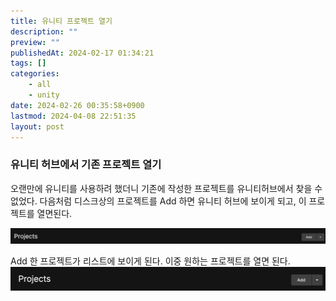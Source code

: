 ```yaml
---
title: 유니티 프로젝트 열기
description: ""
preview: ""
publishedAt: 2024-02-17 01:34:21
tags: []
categories:
    - all
    - unity
date: 2024-02-26 00:35:58+0900
lastmod: 2024-04-08 22:51:35
layout: post
---
```


### 유니티 허브에서 기존 프로젝트 열기
오랜만에 유니티를 사용하려 했더니 기존에 작성한 프로젝트를 유니티허브에서 찾을 수 없었다.
다음처럼 디스크상의 프로젝트를 Add 하면 유니티 허브에 보이게 되고, 이 프로젝트를 열면된다.

![unity_open_prj](/assets/unity_open_prj.png)


Add 한 프로젝트가 리스트에 보이게 된다. 이중 원하는 프로젝트를 열면 된다.
![unity_add_project](/assets/unity_add_project.png)
